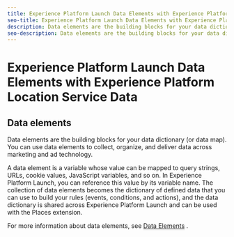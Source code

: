 ```yaml
---
title: Experience Platform Launch Data Elements with Experience Platform Location Service Data
seo-title: Experience Platform Launch Data Elements with Experience Platform Location Service Data
description: Data elements are the building blocks for your data dictionary (or data map). 
seo-description: Data elements are the building blocks for your data dictionary (or data map). 
---
```


# Experience Platform Launch Data Elements with Experience Platform Location Service Data

## Data elements

Data elements are the building blocks for your data dictionary \(or data map\). You can use data elements to collect, organize, and deliver data across marketing and ad technology.

A data element is a variable whose value can be mapped to query strings, URLs, cookie values, JavaScript variables, and so on. In Experience Platform Launch, you can reference this value by its variable name. The collection of data elements becomes the dictionary of defined data that you can use to build your rules (events, conditions, and actions), and the data dictionary is shared across Experience Platform Launch and can be used with the Places extension.

For more information about data elements, see [Data Elements](https://docs.adobelaunch.com/launch-reference/managing-resources/data-elements) .


